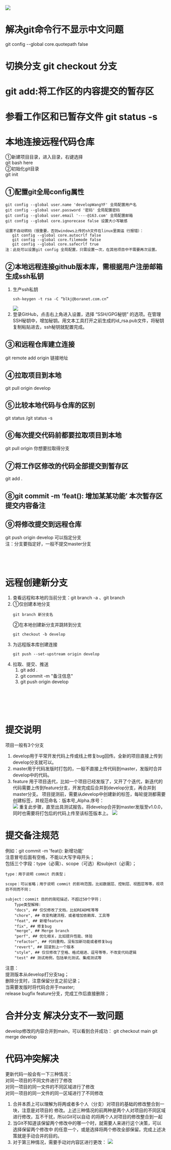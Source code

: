 ![](../../img/git指令.png)
# 解决git命令行不显示中文问题 
git config --global core.quotepath false
# 切换分支 git checkout 分支 
# git  add:将工作区的内容提交的暂存区
# 参看工作区和已暂存文件 git status -s
# 本地连接远程代码仓库
①新建项目目录，进入目录，右键选择  
git bash here    
②初始化git目录   
git init
## ①配置git全局config属性
```
git config --global user.name 'developWangYF' 全局配置用户名           
git config --global user.password '密码' 全局配置密码  
git config --global user.email '----@163.com' 全局配置邮箱  
git config --global core.ignorecase false 设置大小写敏感          

设置不自动转码（很重要，否则windows上传的sh文件在linux里面运 行报错）：
   git config --global core.autocrlf false
   git config --global core.filemode false
   git config --global core.safecrlf true
注：此处可以设置git config 全局配置，只需设置一次，在其他项目中不需要再次设置。
```
## ②本地远程连接github版本库，需根据用户注册邮箱生成ssh私钥
1. 生产ssh私钥
    ```
    ssh-keygen -t rsa -C “blkj@boranet.com.cn”
    ```
    ![](../../img/生产gitssh私钥-生产路径在图中.png)
2. 登录GitHub，点击右上角进入设置，选择 “SSH/GPG秘钥” 的选项。在管理SSH秘钥中，增加秘钥。用文本工具打开之前生成的id_rsa.pub文件，将秘钥复制粘贴进去，ssh秘钥就配置完成。
## ③和远程仓库建立连接
git remote add origin 链接地址
## ④拉取项目到本地
git pull origin develop
## ⑤比较本地代码与仓库的区别
git status /git status -s
## ⑥每次提交代码前都要拉取项目到本地
git pull origin 你想要拉取得分支
## ⑦将工作区修改的代码全部提交到暂存区
git add .
## ⑧git commit -m ‘feat(): 增加某某功能’ 本次暂存区提交内容备注
## ⑨将修改提交到远程仓库
git push origin develop 可以指定分支  
注：分支要指定好，一般不提交master分支
<br>
<br>
<br>
<br>

# 远程创建新分支
1. 查看远程和本地的当前分支：git branch -a 、git branch  
2. ①仅创建本地分支  
    ```git
    git branch 新分支名  
    ```
    ②在本地创建新分支并跳转到分支  
    ```git
    git checkout -b develop  
    ```
3. 为远程版本库创建连接  
    ```git
    git push --set-upstream origin develop
    ```
4. 拉取、提交、推送  
    1. git add .     
    2. git  commit -m "备注信息"       
    3. git push origin develop
<br>
<br>
<br>
<br>

# 提交说明
项目一般有3个分支
1. develop用于平常开发代码上传或线上修复bug回传。全新的项目直接上传到develop分支就可以。
2. master用于代码发版时打包的，一般不直接上传代码到master，发版时合并develop中的代码。
3. feature 用于项目迭代，比如一个项目已经发版了，又开了个迭代，新迭代的代码需要上传到feature分支，开发完成后合并到develop分支，再合并到master分支。
项目提测前，需要从develop中创建新的标签，每轮提测都需要创建标签，并规范命名：版本号_Alpha.序号：  
![](../../img/版本发布分支.png)
重复此步骤，直至出具测试报告。将develop合并到master发版至v1.0.0，同时也需要将打包后的代码上传至该标签版本上。
![](../../img/提测版本标签.png)
# 提交备注规范
例如：git commit -m 'feat(): 新增功能'  
注意冒号后面有空格，不能以大写字母开头；  
包括三个字段：type（必需）、scope（可选）和subject（必需）；
```
type：用于说明 commit 的类型；  

scope：可以省略；用于说明 commit 的影响范围，比如数据层、控制层、视图层等等，视项目不同而不同；

subject：commit 目的的简短描述，不超过50个字符；
    Type类型解释: 
    "docs", ## 仅仅修改了文档，比如README等等
    "chore", ## 改变构建流程、或者增加依赖库、工具等
    "feat", ## 新增feature
    "fix", ## 修复bug
    "merge", ## Merge branch
    "perf", ## 优化相关，比如提升性能、体验
    "refactor", ## 代码重构，没有加新功能或者修复bug
    "revert", ## 回滚到上一个版本 
    "style", ## 仅仅修改了空格、格式缩进、逗号等等，不改变代码逻辑 
    "test" ## 测试用例，包括单元测试、集成测试等
```
注意：  
提测版本从develop打分支tag；  
删除分支时，注意保留分支之前记录；  
当需要发版时将代码合并于master;  
release bugfix feature分支，完成工作后直接删除；



# 合并分支 解决分支不一致问题
develop修改的内容合并到main，可以看到合并成功：
git checkout main
git merge develop
# 代码冲突解决
更新代码一般会有一下三种情况：  
对同一项目的不同文件进行了修改  
对同一项目的同一文件的不同区域进行了修改  
对同一项目的同一文件的同一区域进行了不同修改  
1. 合并本质上可以理解为将两或者多个人（分支）对项目的基础的修改整合到一块，注意是对项目的
修改。上述三种情况的前两种是两个人对项目的不同区域进行修改，互不干扰，所以Git可以自动
的将两个人对项目的修改整合到一起
2. 当Git不知道该保留两个修改中的哪一个时，就需要人来进行这个决策，可以选择保留两个修改中
的任意一个，或是选择将两个修改全部保留。完成上述决策就是手动合并的目的。
3. 对于第三种情况，需要手动对内容区进行更改：
![](../../img/更新冲突.png)